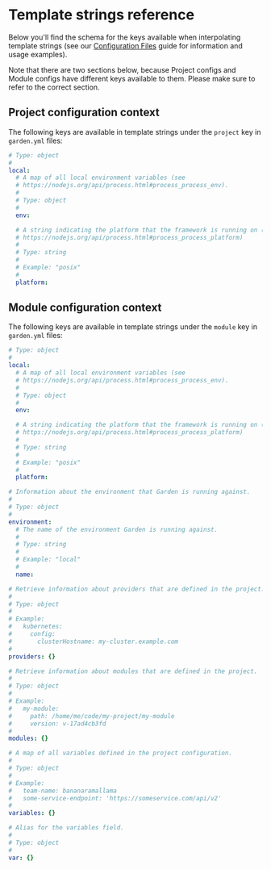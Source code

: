 # Template strings reference

Below you'll find the schema for the keys available when interpolating template strings (see our
[Configuration Files](../using-garden/configuration-files.md) guide for information and usage examples).

Note that there are two sections below, because Project configs and Module configs have different keys available to
them. Please make sure to refer to the correct section.

## Project configuration context

The following keys are available in template strings under the `project` key in `garden.yml` files:

```yaml
# Type: object
#
local:
  # A map of all local environment variables (see
  # https://nodejs.org/api/process.html#process_process_env).
  #
  # Type: object
  #
  env:

  # A string indicating the platform that the framework is running on (see
  # https://nodejs.org/api/process.html#process_process_platform)
  #
  # Type: string
  #
  # Example: "posix"
  #
  platform:
```

## Module configuration context

The following keys are available in template strings under the `module` key in `garden.yml` files:

```yaml
# Type: object
#
local:
  # A map of all local environment variables (see
  # https://nodejs.org/api/process.html#process_process_env).
  #
  # Type: object
  #
  env:

  # A string indicating the platform that the framework is running on (see
  # https://nodejs.org/api/process.html#process_process_platform)
  #
  # Type: string
  #
  # Example: "posix"
  #
  platform:

# Information about the environment that Garden is running against.
#
# Type: object
#
environment:
  # The name of the environment Garden is running against.
  #
  # Type: string
  #
  # Example: "local"
  #
  name:

# Retrieve information about providers that are defined in the project.
#
# Type: object
#
# Example:
#   kubernetes:
#     config:
#       clusterHostname: my-cluster.example.com
#
providers: {}

# Retrieve information about modules that are defined in the project.
#
# Type: object
#
# Example:
#   my-module:
#     path: /home/me/code/my-project/my-module
#     version: v-17ad4cb3fd
#
modules: {}

# A map of all variables defined in the project configuration.
#
# Type: object
#
# Example:
#   team-name: bananaramallama
#   some-service-endpoint: 'https://someservice.com/api/v2'
#
variables: {}

# Alias for the variables field.
#
# Type: object
#
var: {}
```